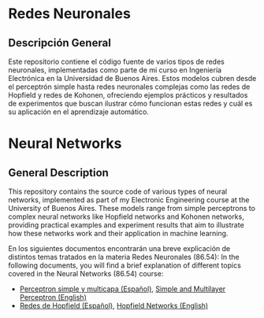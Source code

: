 # **Redes Neuronales**
## **Descripción General**
Este repositorio contiene el código fuente de varios tipos de redes neuronales, implementadas como parte de mi curso en Ingeniería Electrónica en la Universidad de Buenos Aires. Estos modelos cubren desde el perceptrón simple hasta redes neuronales complejas como las redes de Hopfield y redes de Kohonen, ofreciendo ejemplos prácticos y resultados de experimentos que buscan ilustrar cómo funcionan estas redes y cuál es su aplicación en el aprendizaje automático.

# Neural Networks
## General Description
This repository contains the source code of various types of neural networks, implemented as part of my Electronic Engineering course at the University of Buenos Aires. These models range from simple perceptrons to complex neural networks like Hopfield networks and Kohonen networks, providing practical examples and experiment results that aim to illustrate how these networks work and their application in machine learning.

En los siguientes documentos encontrarán una breve explicación de distintos temas tratados en la materia Redes Neuronales (86.54):
In the following documents, you will find a brief explanation of different topics covered in the Neural Networks (86.54) course:

- [Perceptron simple y multicapa (Español)](docs/perceptron.md), [Simple and Multilayer Perceptron (English)](docs/perceptron-en.md)
- [Redes de Hopfield (Español)](docs/hopfield.md), [Hopfield Networks (English)](docs/hopfield-en.md)
